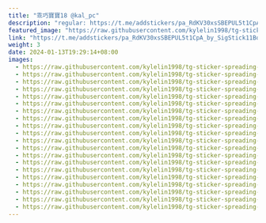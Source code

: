 ```yaml
---
title: "乖巧寶寶18 @kal_pc"
description: "regular: https://t.me/addstickers/pa_RdKV30xsSBEPUL5t1CpA_by_SigStick11Bot"
featured_image: "https://raw.githubusercontent.com/kylelin1998/tg-sticker-spreading-worldwide-images/main/img/5e8929ef-5b68-47e6-877f-48436ba5e4ea.jpg"
link: "https://t.me/addstickers/pa_RdKV30xsSBEPUL5t1CpA_by_SigStick11Bot"
weight: 3
date: 2024-01-13T19:29:14+08:00
images:
  - https://raw.githubusercontent.com/kylelin1998/tg-sticker-spreading-worldwide-images/main/img/5e8929ef-5b68-47e6-877f-48436ba5e4ea.jpg
  - https://raw.githubusercontent.com/kylelin1998/tg-sticker-spreading-worldwide-images/main/img/93317b00-43cc-4c6e-a0f5-83bfa11b9745.jpg
  - https://raw.githubusercontent.com/kylelin1998/tg-sticker-spreading-worldwide-images/main/img/19e92d49-ecf0-4a7d-a751-81710eb5d020.jpg
  - https://raw.githubusercontent.com/kylelin1998/tg-sticker-spreading-worldwide-images/main/img/40f06ae1-f4b1-43a0-8c0b-3622a0ee60f9.jpg
  - https://raw.githubusercontent.com/kylelin1998/tg-sticker-spreading-worldwide-images/main/img/2f564403-3f45-4ab8-814e-9081183eed97.jpg
  - https://raw.githubusercontent.com/kylelin1998/tg-sticker-spreading-worldwide-images/main/img/fe65fe82-7f7d-4454-9e92-0a95130e4fdc.jpg
  - https://raw.githubusercontent.com/kylelin1998/tg-sticker-spreading-worldwide-images/main/img/331f950d-881e-47a2-9592-f3408fb29358.jpg
  - https://raw.githubusercontent.com/kylelin1998/tg-sticker-spreading-worldwide-images/main/img/2657f76b-0a9e-4e70-b84f-3035c4a3d9b3.jpg
  - https://raw.githubusercontent.com/kylelin1998/tg-sticker-spreading-worldwide-images/main/img/b200ccad-8088-4b88-8a65-b62ed9026551.jpg
  - https://raw.githubusercontent.com/kylelin1998/tg-sticker-spreading-worldwide-images/main/img/e69e93fd-a98d-4454-9f71-8df5eeb55972.jpg
  - https://raw.githubusercontent.com/kylelin1998/tg-sticker-spreading-worldwide-images/main/img/add085f1-0652-4299-8f04-3a66423ecb55.jpg
  - https://raw.githubusercontent.com/kylelin1998/tg-sticker-spreading-worldwide-images/main/img/a67a8e0f-4026-422c-96d9-517f1421f63a.jpg
  - https://raw.githubusercontent.com/kylelin1998/tg-sticker-spreading-worldwide-images/main/img/7a07bada-b307-4e6e-abd4-9416ca914cce.jpg
  - https://raw.githubusercontent.com/kylelin1998/tg-sticker-spreading-worldwide-images/main/img/de84875f-87a1-4856-9b6d-1ae3c4cd4e51.jpg
  - https://raw.githubusercontent.com/kylelin1998/tg-sticker-spreading-worldwide-images/main/img/4b283b36-0212-43c0-b77a-744b2fd64769.jpg
  - https://raw.githubusercontent.com/kylelin1998/tg-sticker-spreading-worldwide-images/main/img/6ce77caa-bc49-4069-9519-6ce380e2e2c1.jpg
  - https://raw.githubusercontent.com/kylelin1998/tg-sticker-spreading-worldwide-images/main/img/355d9a39-e3d1-4d6a-8458-8d53bdf849c3.jpg
  - https://raw.githubusercontent.com/kylelin1998/tg-sticker-spreading-worldwide-images/main/img/016d12e7-5089-423c-ad49-0477d6060f3d.jpg
  - https://raw.githubusercontent.com/kylelin1998/tg-sticker-spreading-worldwide-images/main/img/fe4e9c7e-7f30-439b-9adb-f91cf5da4e79.jpg
  - https://raw.githubusercontent.com/kylelin1998/tg-sticker-spreading-worldwide-images/main/img/5cd84036-e7c2-4b21-a5d0-b012fa1bab5d.jpg
---
```

